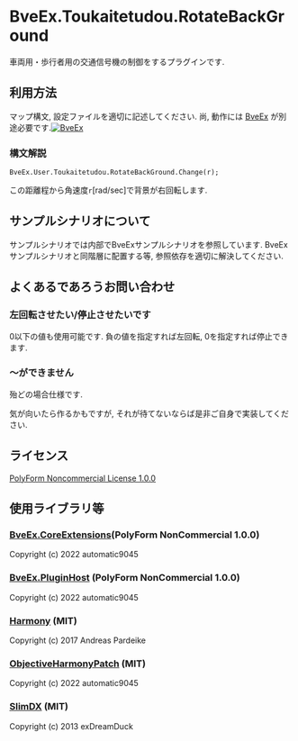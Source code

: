 # BveEx.Toukaitetudou.RotateBackGround

車両用・歩行者用の交通信号機の制御をするプラグインです.

## 利用方法

マップ構文, 設定ファイルを適切に記述してください.
尚, 動作には [BveEx](https://bveex.okaoka-depot.com/) が別途必要です.[![BveEx](https://www.okaoka-depot.com/contents/bve/banner_AtsEX.svg)](https://bveex.okaoka-depot.com/)

### 構文解説

```BveEx.User.Toukaitetudou.RotateBackGround.Change(r);```

この距離程から角速度`r`[rad/sec]で背景が右回転します.

## サンプルシナリオについて

サンプルシナリオでは内部でBveExサンプルシナリオを参照しています.
BveExサンプルシナリオと同階層に配置する等, 参照依存を適切に解決してください.

## よくあるであろうお問い合わせ

### 左回転させたい/停止させたいです

0以下の値も使用可能です.
負の値を指定すれば左回転, 0を指定すれば停止できます.

### ～ができません

殆どの場合仕様です.

気が向いたら作るかもですが, それが待てないならば是非ご自身で実装してください.

## ライセンス

[PolyForm Noncommercial License 1.0.0](LICENSE.md)

## 使用ライブラリ等

### [BveEx.CoreExtensions](https://github.com/automatic9045/BveEX)(PolyForm NonCommercial 1.0.0)

Copyright (c) 2022 automatic9045

### [BveEx.PluginHost](https://github.com/automatic9045/BveEX) (PolyForm NonCommercial 1.0.0)

Copyright (c) 2022 automatic9045

### [Harmony](https://github.com/pardeike/Harmony) (MIT)

Copyright (c) 2017 Andreas Pardeike

### [ObjectiveHarmonyPatch](https://github.com/automatic9045/ObjectiveHarmonyPatch) (MIT)

Copyright (c) 2022 automatic9045

### [SlimDX](https://www.nuget.org/packages/SlimDX/) (MIT)

Copyright (c) 2013  exDreamDuck
